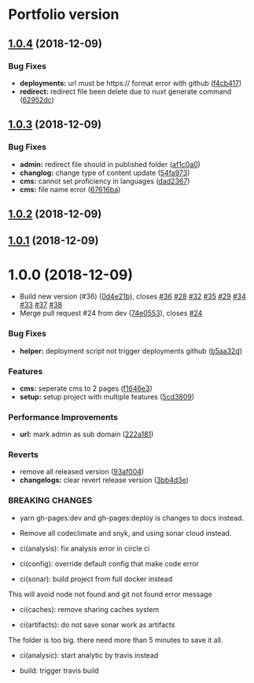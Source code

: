 # Portfolio version

## [1.0.4](https://github.com/kamontat/Portfolio/compare/v1.0.3...v1.0.4) (2018-12-09)

### Bug Fixes

* **deployments:** url must be https:// format error with github ([f4cb417](https://github.com/kamontat/Portfolio/commit/f4cb417))
* **redirect:** redirect file been delete due to nuxt generate command ([62952dc](https://github.com/kamontat/Portfolio/commit/62952dc))

## [1.0.3](https://github.com/kamontat/Portfolio/compare/v1.0.2...v1.0.3) (2018-12-09)

### Bug Fixes

- **admin:** redirect file should in published folder ([af1c0a0](https://github.com/kcnt-info/website/commit/af1c0a0))
- **changlog:** change type of content update ([54fa973](https://github.com/kcnt-info/website/commit/54fa973))
- **cms:** cannot set proficiency in languages ([dad2367](https://github.com/kcnt-info/website/commit/dad2367))
- **cms:** file name error ([67616ba](https://github.com/kcnt-info/website/commit/67616ba))

## [1.0.2](https://github.com/kcnt-info/website/compare/v1.0.1...v1.0.2) (2018-12-09)

## [1.0.1](https://github.com/kcnt-info/website/compare/v1.0.0...v1.0.1) (2018-12-09)

# 1.0.0 (2018-12-09)

- Build new version (#36) ([0d4e21b](https://github.com/kcnt-info/website/commit/0d4e21b)), closes [#36](https://github.com/kcnt-info/website/issues/36) [#28](https://github.com/kcnt-info/website/issues/28) [#32](https://github.com/kcnt-info/website/issues/32) [#35](https://github.com/kcnt-info/website/issues/35) [#29](https://github.com/kcnt-info/website/issues/29) [#34](https://github.com/kcnt-info/website/issues/34) [#33](https://github.com/kcnt-info/website/issues/33) [#37](https://github.com/kcnt-info/website/issues/37) [#38](https://github.com/kcnt-info/website/issues/38)
- Merge pull request #24 from dev ([74e0553](https://github.com/kcnt-info/website/commit/74e0553)), closes [#24](https://github.com/kcnt-info/website/issues/24)

### Bug Fixes

- **helper:** deployment script not trigger deployments github ([b5aa32d](https://github.com/kcnt-info/website/commit/b5aa32d))

### Features

- **cms:** seperate cms to 2 pages ([f1646e3](https://github.com/kcnt-info/website/commit/f1646e3))
- **setup:** setup project with multiple features ([5cd3809](https://github.com/kcnt-info/website/commit/5cd3809))

### Performance Improvements

- **url:** mark admin as sub domain ([222a181](https://github.com/kcnt-info/website/commit/222a181))

### Reverts

- remove all released version ([93af004](https://github.com/kcnt-info/website/commit/93af004))
- **changelogs:** clear revert release version ([3bb4d3e](https://github.com/kcnt-info/website/commit/3bb4d3e))

### BREAKING CHANGES

- yarn gh-pages:dev and gh-pages:deploy is changes to docs instead.
- Remove all codeclimate and snyk, and using sonar cloud instead.

- ci(analysis): fix analysis error in circle ci

- ci(config): override default config that make code error

- ci(sonar): build project from full docker instead

This will avoid node not found and git not found error message

- ci(caches): remove sharing caches system

- ci(artifacts): do not save sonar work as artifacts

The folder is too big. there need more than 5 minutes to save it all.

- ci(analysic): start analytic by travis instead

- build: trigger travis build
